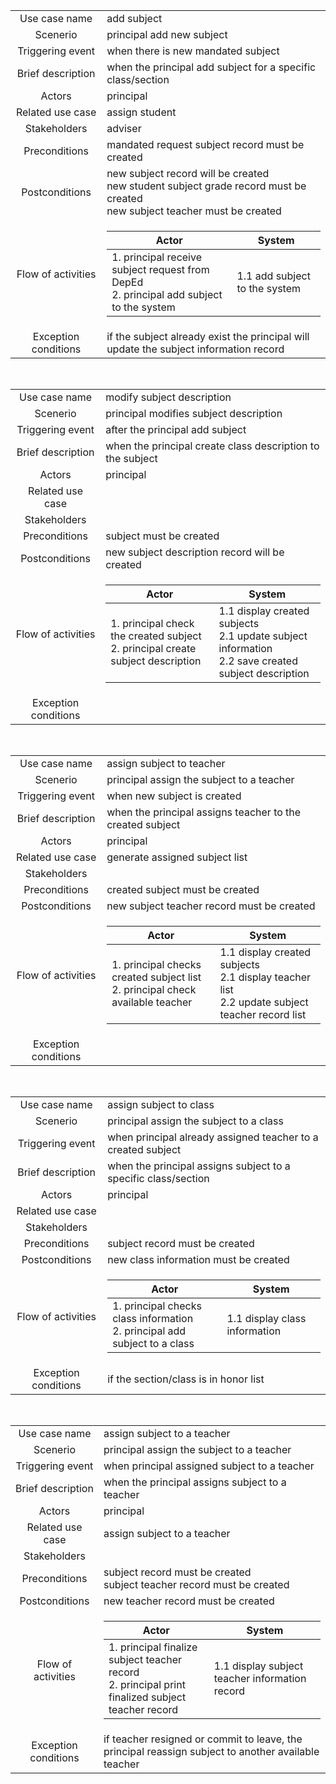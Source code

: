 
|       |      |
| :---: | :--- |
| Use case name | add subject |
| Scenerio | principal add new subject |
| Triggering event | when there is new mandated subject |
| Brief description | when the principal add subject for a specific class/section |
| Actors | principal |
| Related use case | assign student |
| Stakeholders | adviser |
| Preconditions | mandated request subject record must be created |
| Postconditions | new subject record will be created</br> new student subject grade record must be created</br> new subject teacher must be created |
| Flow of activities | <table> <thead><tr><th>Actor</th> <th>System</th></tr></thead> <tbody><tr><td>1. principal receive subject request from DepEd</br>2. principal add subject to the system</td><td>1.1 add subject to the system</td></tr></tbody> </table> |
| Exception conditions | if the subject already exist the principal will update the subject information record |
</br>

|       |      |
| :---: | :--- |
| Use case name | modify subject description |
| Scenerio | principal modifies subject description |
| Triggering event | after the principal add subject |
| Brief description | when the principal create class description to the subject |
| Actors | principal |
| Related use case | |
| Stakeholders | |
| Preconditions | subject must be created |
| Postconditions | new subject description record will be created |
| Flow of activities | <table> <thead><tr><th>Actor</th> <th>System</th></tr></thead> <tbody><tr><td>1. principal check the created subject</br>2. principal create subject description</td><td>1.1 display created subjects</br>2.1 update subject information</br>2.2 save created subject description</td></tr></tbody> </table> |
| Exception conditions | |
</br>

|       |      |
| :---: | :--- |
| Use case name | assign subject to teacher |
| Scenerio | principal assign the subject to a teacher |
| Triggering event | when new subject is created |
| Brief description | when the principal assigns teacher to the created subject |
| Actors | principal |
| Related use case | generate assigned subject list |
| Stakeholders | |
| Preconditions | created subject must be created |
| Postconditions | new subject teacher record must be created |
| Flow of activities | <table> <thead><tr><th>Actor</th> <th>System</th></tr></thead> <tbody><tr><td>1. principal checks created subject list</br>2. principal check available teacher</td><td>1.1 display created subjects</br>2.1 display teacher list</br>2.2 update subject teacher record list</td></tr></tbody> </table> |
| Exception conditions | |
</br>

|       |      |
| :---: | :--- |
| Use case name | assign subject to class |
| Scenerio | principal assign the subject to a class |
| Triggering event | when principal already assigned teacher to a created subject |
| Brief description | when the principal assigns subject to a specific class/section |
| Actors | principal |
| Related use case | |
| Stakeholders | |
| Preconditions | subject record must be created |
| Postconditions | new class information must be created |
| Flow of activities | <table> <thead><tr><th>Actor</th> <th>System</th></tr></thead> <tbody><tr><td>1. principal checks class information</br>2. principal add subject to a class</td><td>1.1 display class information</td></tr></tbody> </table> |
| Exception conditions | if the section/class is in honor list |
</br>

|       |      |
| :---: | :--- |
| Use case name | assign subject to a teacher |
| Scenerio | principal assign the subject to a teacher |
| Triggering event | when principal assigned subject to a teacher |
| Brief description | when the principal assigns subject to a teacher |
| Actors | principal |
| Related use case | assign subject to a teacher |
| Stakeholders | |
| Preconditions | subject record must be created</br> subject teacher record must be created |
| Postconditions | new teacher record must be created |
| Flow of activities | <table> <thead><tr><th>Actor</th> <th>System</th></tr></thead> <tbody><tr><td>1. principal finalize subject teacher record</br>2. principal print finalized subject teacher record</td><td>1.1 display subject teacher information record</td></tr></tbody> </table> |
| Exception conditions | if teacher resigned or commit to leave, the principal reassign subject to another available teacher |